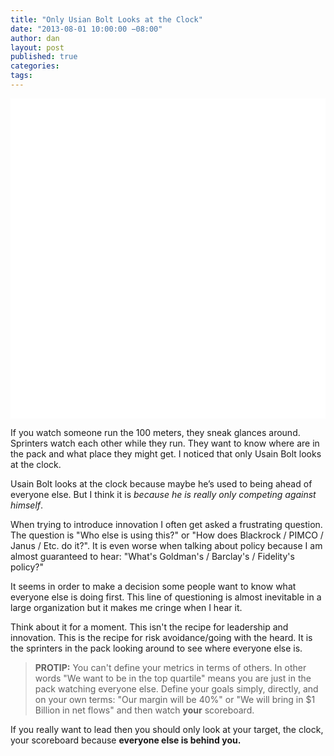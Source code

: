```yaml
---
title: "Only Usian Bolt Looks at the Clock"
date: "2013-08-01 10:00:00 −08:00"
author: dan
layout: post
published: true
categories:
tags:
---
```


<img class="lazy img-rounded img-responsive" src="data:image/gif;base64,R0lGODlhAQABAIABAP///wAAACwAAAAAAQABAAACAkQBADs=" alt="Usain Bolt" data-original="https://dl.dropboxusercontent.com/u/300203/blog-images/Usain-Bolt-Opt.jpg" width="750" height="512">

If you watch someone run the 100 meters, they sneak glances around. Sprinters watch each other while they run.  They want to know where are in the pack and what place they might get.  I noticed that only Usain Bolt looks at the clock.
<!-- more -->

Usain Bolt looks at the clock because maybe he’s used to being ahead of everyone else.  But I think it is _because he is really only competing against himself_.

When trying to introduce innovation I often get asked a frustrating question. The question is "Who else is using this?" or "How does Blackrock / PIMCO / Janus / Etc. do it?".  It is even worse when talking about policy because I am almost guaranteed to hear: "What's Goldman's / Barclay's / Fidelity's policy?"

It seems in order to make a decision some people want to know what everyone else is doing first.  This line of questioning is almost inevitable in a large organization but it makes me cringe when I hear it.

Think about it for a moment. This isn't the recipe for leadership and innovation.  This is the recipe for risk avoidance/going with the heard.  It is the sprinters in the pack looking around to see where everyone else is.

> **PROTIP:** 
> You can't define your metrics in terms of others. In other words 
> "We want to be in the top quartile" means you are just in the pack 
> watching everyone else. Define your goals simply, directly, and on 
> your own terms: "Our margin will be 40%" or "We will bring in 
> $1 Billion in net flows" and then watch **your** scoreboard. 

If you really want to lead then you should only look at your target, the clock, your scoreboard because **everyone else is behind you.**

